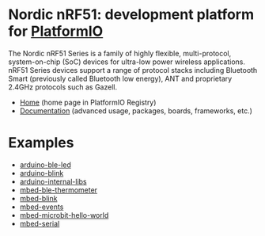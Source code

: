 
# Nordic nRF51: development platform for [PlatformIO](https://platformio.org)

The Nordic nRF51 Series is a family of highly flexible, multi-protocol, system-on-chip (SoC) devices for ultra-low power wireless applications. nRF51 Series devices support a range of protocol stacks including Bluetooth Smart (previously called Bluetooth low energy), ANT and proprietary 2.4GHz protocols such as Gazell.

* [Home](https://platformio.org/platforms/nordicnrf51) (home page in PlatformIO Registry)
* [Documentation](http://docs.platformio.org/page/platforms/nordicnrf51.html) (advanced usage, packages, boards, frameworks, etc.)

# Examples

* [arduino-ble-led](https://github.com/platformio/platform-nordicnrf51/tree/develop/examples/arduino-ble-led)
* [arduino-blink](https://github.com/platformio/platform-nordicnrf51/tree/develop/examples/arduino-blink)
* [arduino-internal-libs](https://github.com/platformio/platform-nordicnrf51/tree/develop/examples/arduino-internal-libs)
* [mbed-ble-thermometer](https://github.com/platformio/platform-nordicnrf51/tree/develop/examples/mbed-ble-thermometer)
* [mbed-blink](https://github.com/platformio/platform-nordicnrf51/tree/develop/examples/mbed-blink)
* [mbed-events](https://github.com/platformio/platform-nordicnrf51/tree/develop/examples/mbed-events)
* [mbed-microbit-hello-world](https://github.com/platformio/platform-nordicnrf51/tree/develop/examples/mbed-microbit-hello-world)
* [mbed-serial](https://github.com/platformio/platform-nordicnrf51/tree/develop/examples/mbed-serial)
